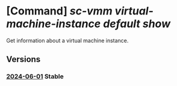 # [Command] _sc-vmm virtual-machine-instance default show_

Get information about a virtual machine instance.

## Versions

### [2024-06-01](/Resources/mgmt-plane/L3tyZXNvdXJjZXVyaX0vcHJvdmlkZXJzL21pY3Jvc29mdC5zY3ZtbS92aXJ0dWFsbWFjaGluZWluc3RhbmNlcy9kZWZhdWx0/2024-06-01.xml) **Stable**

<!-- mgmt-plane /{resourceuri}/providers/microsoft.scvmm/virtualmachineinstances/default 2024-06-01 -->

